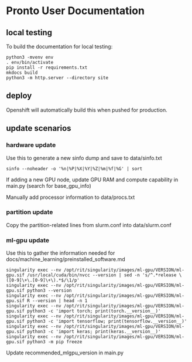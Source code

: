 # Pronto User Documentation

## local testing

To build the documentation for local testing:

```
python3 -mvenv env
. env/bin/activate
pip install -r requirements.txt
mkdocs build
python3 -m http.server --directory site
```

## deploy

Openshift will automatically build this when pushed for production.

## update scenarios

### hardware update

Use this to generate a new sinfo dump and save to data/sinfo.txt
```
sinfo --noheader -o '%n|%P|%X|%Y|%Z|%m|%f|%G' | sort
```

If adding a new GPU node, update GPU RAM and compute capability in main.py (search for base\_gpu\_info)

Manually add processor information to data/procs.txt

### partition update

Copy the partition-related lines from slurm.conf into data/slurm.conf

### ml-gpu update

Use this to gather the information needed for docs/machine_learning/preinstalled_software.md

```
singularity exec --nv /opt/rit/singularity/images/ml-gpu/VERSION/ml-gpu.sif /usr/local/cuda/bin/nvcc --version | sed -n 's/^.*release \([0-9]\+\.[0-9]\+\).*$/\1/p'
singularity exec --nv /opt/rit/singularity/images/ml-gpu/VERSION/ml-gpu.sif python3 --version
singularity exec --nv /opt/rit/singularity/images/ml-gpu/VERSION/ml-gpu.sif R --version | head -n 1
singularity exec --nv /opt/rit/singularity/images/ml-gpu/VERSION/ml-gpu.sif python3 -c 'import torch; print(torch.__version__)'
singularity exec --nv /opt/rit/singularity/images/ml-gpu/VERSION/ml-gpu.sif python3 -c 'import tensorflow; print(tensorflow.__version__)'
singularity exec --nv /opt/rit/singularity/images/ml-gpu/VERSION/ml-gpu.sif python3 -c 'import keras; print(keras.__version__)'
singularity exec --nv /opt/rit/singularity/images/ml-gpu/VERSION/ml-gpu.sif python3 -m pip freeze
```

Update recommended_mlgpu_version in main.py 
